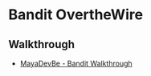 # Bandit OvertheWire


## Walkthrough

- [MayaDevBe - Bandit Walkthrough](https://mayadevbe.me/posts/overthewire/bandit/overview/)

